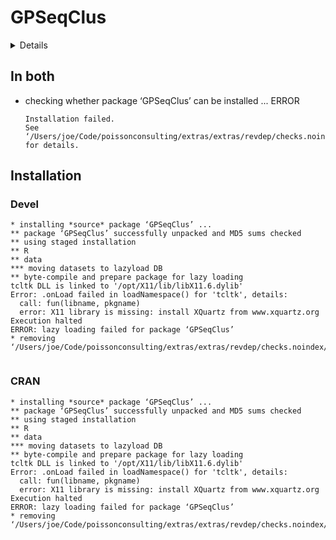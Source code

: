 # GPSeqClus

<details>

* Version: 1.3.0
* GitHub: NA
* Source code: https://github.com/cran/GPSeqClus
* Date/Publication: 2022-08-09 14:20:08 UTC
* Number of recursive dependencies: 87

Run `revdep_details(, "GPSeqClus")` for more info

</details>

## In both

*   checking whether package ‘GPSeqClus’ can be installed ... ERROR
    ```
    Installation failed.
    See ‘/Users/joe/Code/poissonconsulting/extras/extras/revdep/checks.noindex/GPSeqClus/new/GPSeqClus.Rcheck/00install.out’ for details.
    ```

## Installation

### Devel

```
* installing *source* package ‘GPSeqClus’ ...
** package ‘GPSeqClus’ successfully unpacked and MD5 sums checked
** using staged installation
** R
** data
*** moving datasets to lazyload DB
** byte-compile and prepare package for lazy loading
tcltk DLL is linked to '/opt/X11/lib/libX11.6.dylib'
Error: .onLoad failed in loadNamespace() for 'tcltk', details:
  call: fun(libname, pkgname)
  error: X11 library is missing: install XQuartz from www.xquartz.org
Execution halted
ERROR: lazy loading failed for package ‘GPSeqClus’
* removing ‘/Users/joe/Code/poissonconsulting/extras/extras/revdep/checks.noindex/GPSeqClus/new/GPSeqClus.Rcheck/GPSeqClus’


```
### CRAN

```
* installing *source* package ‘GPSeqClus’ ...
** package ‘GPSeqClus’ successfully unpacked and MD5 sums checked
** using staged installation
** R
** data
*** moving datasets to lazyload DB
** byte-compile and prepare package for lazy loading
tcltk DLL is linked to '/opt/X11/lib/libX11.6.dylib'
Error: .onLoad failed in loadNamespace() for 'tcltk', details:
  call: fun(libname, pkgname)
  error: X11 library is missing: install XQuartz from www.xquartz.org
Execution halted
ERROR: lazy loading failed for package ‘GPSeqClus’
* removing ‘/Users/joe/Code/poissonconsulting/extras/extras/revdep/checks.noindex/GPSeqClus/old/GPSeqClus.Rcheck/GPSeqClus’


```

